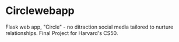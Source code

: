 # Circlewebapp
Flask web app, "Circle" - no ditraction social media tailored to nurture relationships. Final Project for Harvard's CS50.
